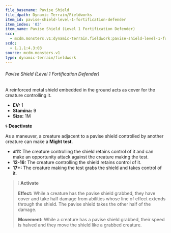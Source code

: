 ```yaml
---
file_basename: Pavise Shield
file_dpath: Dynamic Terrain/Fieldworks
item_id: pavise-shield-level-1-fortification-defender
item_index: '03'
item_name: Pavise Shield (Level 1 Fortification Defender)
scc:
  - mcdm.monsters.v1:dynamic-terrain.fieldwork:pavise-shield-level-1-fortification-defender
scdc:
  - 1.1.1:4.3:03
source: mcdm.monsters.v1
type: dynamic-terrain/fieldwork
---
```


###### Pavise Shield (Level 1 Fortification Defender)

A reinforced metal shield embedded in the ground acts as cover for the creature controlling it.

- **EV:** 1
- **Stamina:** 9
- **Size:** 1M

🌀 **Deactivate**

As a maneuver, a creature adjacent to a pavise shield controlled by another creature can make a **Might test**.

- **≤11:** The creature controlling the shield retains control of it and can make an opportunity attack against the creature making the test.
- **12-16:** The creature controlling the shield retains control of it.
- **17+:** The creature making the test grabs the shield and takes control of it.

<!-- -->
> ❕ **Activate**
>
> **Effect:** While a creature has the pavise shield grabbed, they have cover and take half damage from abilities whose line of effect extends through the shield. The pavise shield takes the other half of the damage.
>
> **Movement:** While a creature has a pavise shield grabbed, their speed is halved and they move the shield like a grabbed creature.
